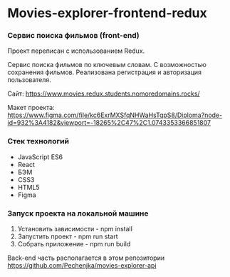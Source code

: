 # **Movies-explorer-frontend-redux**

### Сервис поиска фильмов (front-end)

Проект переписан с использованием Redux.

Сервис поиска фильмов по ключевым словам. С возможностью сохранения фильмов. Реализована регистрация и авторизация пользователя.

Сайт: https://www.movies.redux.students.nomoredomains.rocks/

Макет проекта: https://www.figma.com/file/kc6ExrMXSfqNHWaHsTqpS8/Diploma?node-id=932%3A4182&viewport=-18265%2C47%2C1.0743353366851807

### Стек технологий

- JavaScript ES6
- React
- БЭМ
- CSS3
- HTML5
- Figma

### Запуск проекта на локальной машине
 1. Установить зависимости - npm install
 2. Запустить проект - npm run start
 3. Собрать приложение - npm run build

 Back-end часть располагается в этом репозитории https://github.com/Pechenjka/movies-explorer-api
